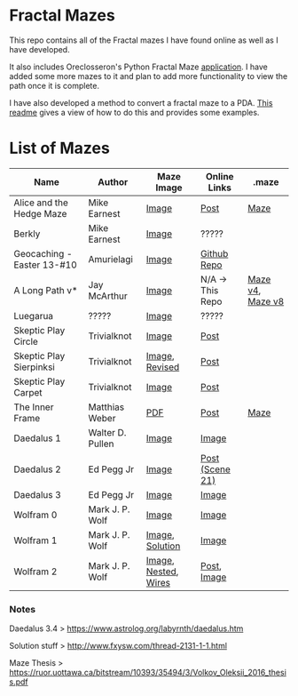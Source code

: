 # Fractal Mazes

This repo contains all of the Fractal mazes I have found online as well as I have developed.

It also includes Oreclosseron's Python Fractal Maze [application](./Orelcosseron_Fractal_Maze/README.md). 
I have added some more mazes to it and plan to add more functionality to view the path once it is complete.

I have also developed a method to convert a fractal maze to a PDA. 
[This readme](./Fractal_Maze_to_PDA/Fractal_Maze_to_PDA.md) gives a view of how to do this and provides some examples.

# List of Mazes
| Name                       | Author           | Maze Image                                                                                                                         | Online Links                                                                                                     | .maze                                                                                                                                                                    |
|----------------------------|------------------|------------------------------------------------------------------------------------------------------------------------------------|------------------------------------------------------------------------------------------------------------------|--------------------------------------------------------------------------------------------------------------------------------------------------------------------------|
| Alice and the Hedge Maze   | Mike Earnest     | [Image](./Maze_Images/Alice_and_the_Hedge_Maze.png)                                                                                | [Post](https://puzzling.stackexchange.com/questions/37675/alice-and-the-fractal-hedge-maze)                      | [Maze](./Orelcosseron_Fractal_Maze/mazes/1_-_alice_in_wonderland.maze)                                                                                                   |
| Berkly                     | Mike Earnest     | [Image](./Maze_Images/Berkly.jpg)                                                                                                  | ?????                                                                                                            |                                                                                                                                                                          |
| Geocaching - Easter 13-#10 | Amurielagi       | [Image](./Maze_Images/Geocaching_Easter_13-#10.png)                                                                                | [Github Repo](https://github.com/amurielagi/fractal-maze)                                                        |                                                                                                                                                                          |
| A Long Path v*             | Jay McArthur     | [Image](./Maze_Images/Jay_McArthur_-_A_Long_Path_v6.png)                                                                           | N/A -> This Repo                                                                                                 | [Maze v4](./Orelcosseron_Fractal_Maze/mazes/5_-_Jay_McArthur_-_A_Long_Path_v4.maze), [Maze v8](./Orelcosseron_Fractal_Maze/mazes/6_-_Jay_McArthur_-_A_Long_Path_v8.maze) |
| Luegarua                   | ?????            | [Image](./Maze_Images/Luegarua.webp)                                                                                               | ?????                                                                                                            |                                                                                                                                                                          |
| Skeptic Play Circle        | Trivialknot      | [Image](./Maze_Images/Skeptic_Play_1.jpg)                                                                                          | [Post](https://skepticsplay.blogspot.com/2010/10/fractal-maze.html)                                              |                                                                                                                                                                          |
| Skeptic Play Sierpinksi    | Trivialknot      | [Image](./Maze_Images/Skeptic_Play_2.jpg), [Revised](./Maze_Images/Skeptic_Play_2.png)                                             | [Post](https://skepticsplay.blogspot.com/2014/02/fractal-maze-2-sierpinski-paths.html)                           |                                                                                                                                                                          |
| Skeptic Play Carpet        | Trivialknot      | [Image](./Maze_Images/Skeptic_Play_3.png)                                                                                          | [Post](http://skepticsplay.blogspot.com/2014/06/fractal-maze-3-walls-and-carpets.html)                           |                                                                                                                                                                          |
| The Inner Frame            | Matthias Weber   | [PDF](./Maze_Images/The_Inner_Frame.pdf)                                                                                           | [Post](https://theinnerframe.org/2021/01/29/fractal-maze/)                                                       | [Maze](./Orelcosseron_Fractal_Maze/mazes/7_-_Matthias_Weber_-_Fractal_Maze.maze)                                                                                         |
| Daedalus 1                 | Walter D. Pullen | [Image](./Maze_Images/Daedalus_1.gif)                                                                                              | [Image](https://www.astrolog.org/labyrnth/maze/fractal2.gif)                                                     |                                                                                                                                                                          |
| Daedalus 2                 | Ed Pegg Jr       | [Image](./Maze_Images/Daedalus_2.jpg)                                                                                              | [Post (Scene 21)](http://numb3rs.wolfram.com/406/)                                                               |                                                                                                                                                                          |
| Daedalus 3                 | Ed Pegg Jr       | [Image](./Maze_Images/Daedalus_3.gif)                                                                                              | [Image](http://www.mathpuzzle.com/DaedRecursive.gif)                                                             |                                                                                                                                                                          |
| Wolfram 0                  | Mark J. P. Wolf  | [Image](./Maze_Images/Wolfram_0.jpg)                                                                                               | [Image](http://www.mathpuzzle.com/FractalMazeSimple.gif)                                                         |                                                                                                                                                                          |
| Wolfram 1                  | Mark J. P. Wolf  | [Image](./Maze_Images/Wolfram_1.gif), [Solution](./Maze_Images/Wolfram_1_-_Solution.jpg)                                           | [Image](http://www.mathpuzzle.com/FractalMaze.gif)                                                               |                                                                                                                                                                          |
| Wolfram 2                  | Mark J. P. Wolf  | [Image](./Maze_Images/Wolfram_2.jpg), [Nested](./Maze_Images/Wolfram_2_-_Nested.png), [Wires](./Maze_Images/Wolfram_2_-_Wires.png) | [Post](https://maa.org/editorial/mathgames/mathgames_11_24_03.html), [Image](https://i.stack.imgur.com/fTl1w.gif) |                                                                                                                                                                          |


### Notes
Daedalus 3.4 > https://www.astrolog.org/labyrnth/daedalus.htm

Solution stuff > http://www.fxysw.com/thread-2131-1-1.html

Maze Thesis > https://ruor.uottawa.ca/bitstream/10393/35494/3/Volkov_Oleksii_2016_thesis.pdf

